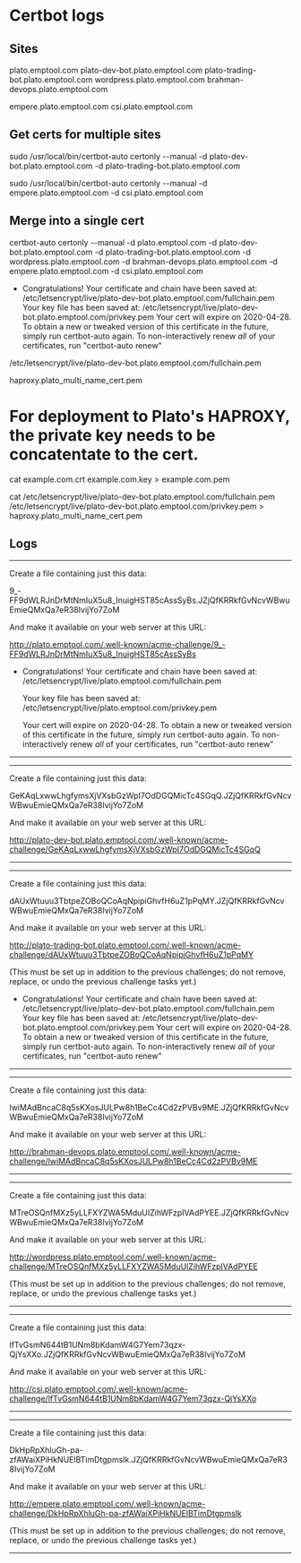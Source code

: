 # Certbot logs

## Sites

plato.emptool.com
plato-dev-bot.plato.emptool.com
plato-trading-bot.plato.emptool.com
wordpress.plato.emptool.com
brahman-devops.plato.emptool.com

empere.plato.emptool.com 
csi.plato.emptool.com

## Get certs for multiple sites

sudo /usr/local/bin/certbot-auto certonly --manual -d plato-dev-bot.plato.emptool.com -d plato-trading-bot.plato.emptool.com

sudo /usr/local/bin/certbot-auto certonly --manual -d empere.plato.emptool.com -d csi.plato.emptool.com

## Merge into a single cert

certbot-auto certonly --manual -d plato.emptool.com -d plato-dev-bot.plato.emptool.com -d plato-trading-bot.plato.emptool.com -d wordpress.plato.emptool.com -d brahman-devops.plato.emptool.com -d empere.plato.emptool.com -d csi.plato.emptool.com

 - Congratulations! Your certificate and chain have been saved at:
   /etc/letsencrypt/live/plato-dev-bot.plato.emptool.com/fullchain.pem
   Your key file has been saved at:
   /etc/letsencrypt/live/plato-dev-bot.plato.emptool.com/privkey.pem
   Your cert will expire on 2020-04-28. To obtain a new or tweaked
   version of this certificate in the future, simply run certbot-auto
   again. To non-interactively renew *all* of your certificates, run
   "certbot-auto renew"


/etc/letsencrypt/live/plato-dev-bot.plato.emptool.com/fullchain.pem

haproxy.plato_multi_name_cert.pem

# For deployment to Plato's HAPROXY, the private key needs to be concatentate to the cert.

cat example.com.crt example.com.key > example.com.pem

cat /etc/letsencrypt/live/plato-dev-bot.plato.emptool.com/fullchain.pem /etc/letsencrypt/live/plato-dev-bot.plato.emptool.com/privkey.pem > haproxy.plato_multi_name_cert.pem

## Logs

- - - - - - - - - - - - - - - - - - - - - - - - - - - - - - - - - - - - - - - -
Create a file containing just this data:

9_-FF9dWLRJnDrMtNmIuX5u8_InuigHST85cAssSyBs.JZjQfKRRkfGvNcvWBwuEmieQMxQa7eR38IvijYo7ZoM

And make it available on your web server at this URL:

http://plato.emptool.com/.well-known/acme-challenge/9_-FF9dWLRJnDrMtNmIuX5u8_InuigHST85cAssSyBs

 - Congratulations! Your certificate and chain have been saved at:
   /etc/letsencrypt/live/plato.emptool.com/fullchain.pem
   
   Your key file has been saved at:
   /etc/letsencrypt/live/plato.emptool.com/privkey.pem
   
   Your cert will expire on 2020-04-28. To obtain a new or tweaked
   version of this certificate in the future, simply run certbot-auto
   again. To non-interactively renew *all* of your certificates, run
   "certbot-auto renew"

- - - - - - - - - - - - - - - - - - - - - - - - - - - - - - - - - - - - - - - -



- - - - - - - - - - - - - - - - - - - - - - - - - - - - - - - - - - - - - - - -
Create a file containing just this data:

GeKAqLxwwLhgfymsXjVXsbGzWpI7OdDGQMicTc4SGqQ.JZjQfKRRkfGvNcvWBwuEmieQMxQa7eR38IvijYo7ZoM

And make it available on your web server at this URL:

http://plato-dev-bot.plato.emptool.com/.well-known/acme-challenge/GeKAqLxwwLhgfymsXjVXsbGzWpI7OdDGQMicTc4SGqQ

- - - - - - - - - - - - - - - - - - - - - - - - - - - - - - - - - - - - - - - -

- - - - - - - - - - - - - - - - - - - - - - - - - - - - - - - - - - - - - - - -
Create a file containing just this data:

dAUxWtuuu3TbtpeZOBoQCoAqNpipiGhvfH6uZ1pPqMY.JZjQfKRRkfGvNcvWBwuEmieQMxQa7eR38IvijYo7ZoM

And make it available on your web server at this URL:

http://plato-trading-bot.plato.emptool.com/.well-known/acme-challenge/dAUxWtuuu3TbtpeZOBoQCoAqNpipiGhvfH6uZ1pPqMY

(This must be set up in addition to the previous challenges; do not remove,
replace, or undo the previous challenge tasks yet.)

 - Congratulations! Your certificate and chain have been saved at:
   /etc/letsencrypt/live/plato-dev-bot.plato.emptool.com/fullchain.pem
   Your key file has been saved at:
   /etc/letsencrypt/live/plato-dev-bot.plato.emptool.com/privkey.pem
   Your cert will expire on 2020-04-28. To obtain a new or tweaked
   version of this certificate in the future, simply run certbot-auto
   again. To non-interactively renew *all* of your certificates, run
   "certbot-auto renew"


- - - - - - - - - - - - - - - - - - - - - - - - - - - - - - - - - - - - - - - -


- - - - - - - - - - - - - - - - - - - - - - - - - - - - - - - - - - - - - - - -
Create a file containing just this data:

lwiMAdBncaC8q5sKXosJULPw8h1BeCc4Cd2zPVBv9ME.JZjQfKRRkfGvNcvWBwuEmieQMxQa7eR38IvijYo7ZoM

And make it available on your web server at this URL:

http://brahman-devops.plato.emptool.com/.well-known/acme-challenge/lwiMAdBncaC8q5sKXosJULPw8h1BeCc4Cd2zPVBv9ME

- - - - - - - - - - - - - - - - - - - - - - - - - - - - - - - - - - - - - - - -


- - - - - - - - - - - - - - - - - - - - - - - - - - - - - - - - - - - - - - - -
Create a file containing just this data:

MTreOSQnfMXz5yLLFXYZWA5MduUIZihWFzpIVAdPYEE.JZjQfKRRkfGvNcvWBwuEmieQMxQa7eR38IvijYo7ZoM

And make it available on your web server at this URL:

http://wordpress.plato.emptool.com/.well-known/acme-challenge/MTreOSQnfMXz5yLLFXYZWA5MduUIZihWFzpIVAdPYEE

(This must be set up in addition to the previous challenges; do not remove,
replace, or undo the previous challenge tasks yet.)

- - - - - - - - - - - - - - - - - - - - - - - - - - - - - - - - - - - - - - - -


- - - - - - - - - - - - - - - - - - - - - - - - - - - - - - - - - - - - - - - -
Create a file containing just this data:

lfTvGsmN644tB1UNm8bKdamW4G7Yem73qzx-QjYsXXo.JZjQfKRRkfGvNcvWBwuEmieQMxQa7eR38IvijYo7ZoM

And make it available on your web server at this URL:

http://csi.plato.emptool.com/.well-known/acme-challenge/lfTvGsmN644tB1UNm8bKdamW4G7Yem73qzx-QjYsXXo

- - - - - - - - - - - - - - - - - - - - - - - - - - - - - - - - - - - - - - - -


- - - - - - - - - - - - - - - - - - - - - - - - - - - - - - - - - - - - - - - -
Create a file containing just this data:

DkHpRpXhluGh-pa-zfAWaiXPiHkNUElBTimDtgpmslk.JZjQfKRRkfGvNcvWBwuEmieQMxQa7eR38IvijYo7ZoM

And make it available on your web server at this URL:

http://empere.plato.emptool.com/.well-known/acme-challenge/DkHpRpXhluGh-pa-zfAWaiXPiHkNUElBTimDtgpmslk

(This must be set up in addition to the previous challenges; do not remove,
replace, or undo the previous challenge tasks yet.)

- - - - - - - - - - - - - - - - - - - - - - - - - - - - - - - - - - - - - - - -
